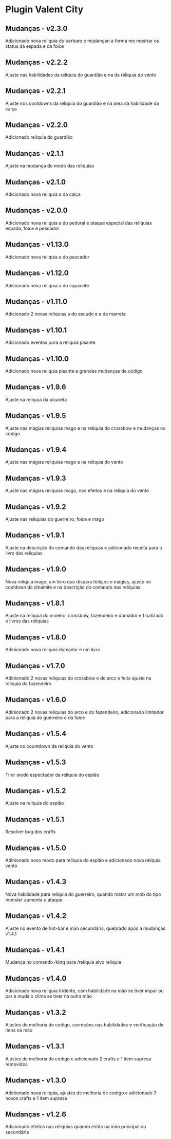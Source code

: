 <h1>Plugin Valent City</h1>
<h2>Mudanças - v2.3.0</h2>
Adicionado nova reliquia do barbaro e mudançan a forma me mostrar os status da espada e da foice
<h2>Mudanças - v2.2.2</h2>
Ajuste nas habilidades da reliquia do guardião e na da reliquia do vento
<h2>Mudanças - v2.2.1</h2>
Ajuste nos cooldowns da reliquia do guardião e na area da habilidade da calça
<h2>Mudanças - v2.2.0</h2>
Adicionado reliquia do guardião
<h2>Mudanças - v2.1.1</h2>
Ajuste na mudança do modo das reliquias
<h2>Mudanças - v2.1.0</h2>
Adicionado nova reliquia a da calça
<h2>Mudanças - v2.0.0</h2>
Adicionado nova reliquia a do peitoral e ataque especial das reliquias espada, foice e pescador
<h2>Mudanças - v1.13.0</h2>
Adicionado nova reliquia a do pescador
<h2>Mudanças - v1.12.0</h2>
Adicionado nova reliquia a do capacete
<h2>Mudanças - v1.11.0</h2>
Adicionado 2 novas reliquias a do escudo e a da marreta
<h2>Mudanças - v1.10.1</h2>
Adicionado eventos para a reliquia pisante
<h2>Mudanças - v1.10.0</h2>
Adicionado nova reliquia pisante e grandes mudanças de código
<h2>Mudanças - v1.9.6</h2>
Ajuste na reliquia da picareta
<h2>Mudanças - v1.9.5</h2>
Ajuste nas mágias reliquias mago e na reliquia do crossbow e mudanças no código
<h2>Mudanças - v1.9.4</h2>
Ajuste nas mágias reliquias mago e na reliquia do vento
<h2>Mudanças - v1.9.3</h2>
Ajuste nas mágias reliquias mago, nos efeitos e na reliquia do vento
<h2>Mudanças - v1.9.2</h2>
Ajuste nas reliquias do guerreiro, foice e mago
<h2>Mudanças - v1.9.1</h2>
Ajuste na descrição do comando das reliquias e adicionado receita para o livro das reliquias
<h2>Mudanças - v1.9.0</h2>
Nova reliquia mago, um livro que dispara feitiços e mágias, ajuste no cooldown da dinamite e na descrição do comando das reliquias
<h2>Mudanças - v1.8.1</h2>
Ajuste na reliquia do mineiro, crossbow, fazendeiro e domador e finalizado o livros das reliquias
<h2>Mudanças - v1.8.0</h2>
Adinionado nova reliquia domador e um livro
<h2>Mudanças - v1.7.0</h2>
Adinionado 2 novas reliquias do crossbow e do arco e feito ajuste na reliquia do fazendeiro
<h2>Mudanças - v1.6.0</h2>
Adinionado 2 novas reliquias do arco e do fazendeiro, adicionado limitador para a reliquia do guerreiro e da foice
<h2>Mudanças - v1.5.4</h2>
Ajuste no countdown da reliquia do vento
<h2>Mudanças - v1.5.3</h2>
Tirar modo espectador da reliquia do espião
<h2>Mudanças - v1.5.2</h2>
Ajuste na reliquia do espião
<h2>Mudanças - v1.5.1</h2>
Resolver bug dos crafts
<h2>Mudanças - v1.5.0</h2>
Adinionado novo modo para reliquia do espião e adicionado nova reliquia vento
<h2>Mudanças - v1.4.3</h2>
Nova habilidade para reliquia do guerreiro, quando matar um mob do tipo monster aumenta o ataque
<h2>Mudanças - v1.4.2</h2>
Ajuste no evento de hot-bar e mão secundária, quebrado após a mudanças v1.4.1
<h2>Mudanças - v1.4.1</h2>
Mudança no comando /kitrq para /reliquia alvo reliquia
<h2>Mudanças - v1.4.0</h2>
Adicionado nova reliquia tridente, com habilidade na mão se tiver impar ou par e muda o clima se tiver na outra mão
<h2>Mudanças - v1.3.2</h2>
Ajustes de melhoria de codigo, correções nas habilidades e verificação de itens na mão 
<h2>Mudanças - v1.3.1</h2>
Ajustes de melhoria de codigo e adicionado 2 crafts e 1 item supresa removidos
<h2>Mudanças - v1.3.0</h2>
Adinionado nova reliquia, ajustes de melhoria de codigo e adicionado 3 novos crafts e 1 item supresa
<h2>Mudanças - v1.2.6</h2>
Adicionado efeitos nas reliquias quando estão na mão principal ou secundária